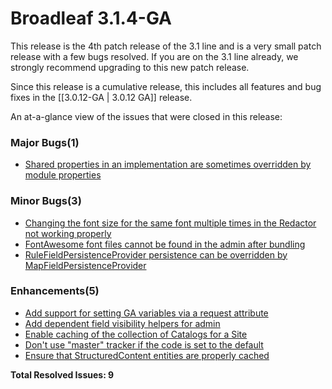 # Broadleaf 3.1.4-GA

This release is the 4th patch release of the 3.1 line and is a very small patch release with a few bugs resolved. If you are on the 3.1 line already, we strongly recommend upgrading to this new patch release.

Since this release is a cumulative release, this includes all features and bug fixes in the [[3.0.12-GA | 3.0.12 GA]] release.

An at-a-glance view of the issues that were closed in this release:
### Major Bugs(1)
- [Shared properties in an implementation are sometimes overridden by module properties](https://github.com/BroadleafCommerce/BroadleafCommerce/issues/976)

### Minor Bugs(3)
- [Changing the font size for the same font multiple times in the Redactor not working properly](https://github.com/BroadleafCommerce/BroadleafCommerce/issues/961)
- [FontAwesome font files cannot be found in the admin after bundling](https://github.com/BroadleafCommerce/BroadleafCommerce/issues/934)
- [RuleFieldPersistenceProvider persistence can be overridden by MapFieldPersistenceProvider](https://github.com/BroadleafCommerce/BroadleafCommerce/issues/974)

### Enhancements(5)
- [Add support for setting GA variables via a request attribute](https://github.com/BroadleafCommerce/BroadleafCommerce/issues/982)
- [Add dependent field visibility helpers for admin](https://github.com/BroadleafCommerce/BroadleafCommerce/issues/977)
- [Enable caching of the collection of Catalogs for a Site](https://github.com/BroadleafCommerce/BroadleafCommerce/issues/968)
- [Don't use "master" tracker if the code is set to the default](https://github.com/BroadleafCommerce/BroadleafCommerce/issues/967)
- [Ensure that StructuredContent entities are properly cached](https://github.com/BroadleafCommerce/BroadleafCommerce/issues/972)


**Total Resolved Issues: 9**
